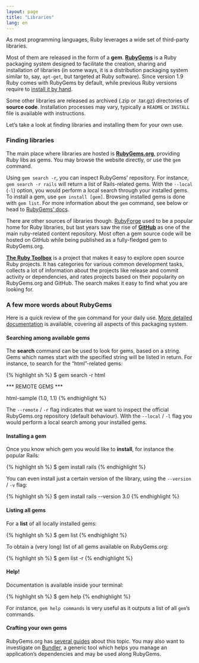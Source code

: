 ```yaml
---
layout: page
title: "Libraries"
lang: en
---
```


As most programming languages, Ruby leverages a wide set of third-party
libraries.

Most of them are released in the form of a **gem**. [**RubyGems**][1] is
a Ruby packaging system designed to facilitate the creation, sharing and
installation of libraries (in some ways, it is a distribution packaging
system similar to, say, `apt-get`, but targeted at Ruby software).
Since version 1.9 Ruby comes with RubyGems by default, while previous
Ruby versions require to [install it by hand][2].

Some other libraries are released as archived (.zip or .tar.gz)
directories of **source code**. Installation processes may vary,
typically a `README` or `INSTALL` file is available with instructions.

Let’s take a look at finding libraries and installing them for your own
use.

### Finding libraries

The main place where libraries are hosted is [**RubyGems.org**][3],
providing Ruby libs as gems. You may browse the website directly, or use
the `gem` command.

Using `gem search -r`, you can inspect RubyGems' repository. For
instance, `gem search -r rails` will return a list of Rails-related
gems. With the `--local` (`-l`) option, you would perform a local
search through your installed gems. To install a gem, use `gem install
[gem]`. Browsing installed gems is done with `gem list`. For more
information about the `gem` command, see below or head to [RubyGems’
docs][1].

There are other sources of libraries though. [RubyForge][4] used to be a
popular home for Ruby libraries, but last years saw the rise of
[**GitHub**][5] as one of the main ruby-related content repository. Most
often a gem source code will be hosted on GitHub while being published
as a fully-fledged gem to RubyGems.org.

[**The Ruby Toolbox**][6] is a project that makes it easy to explore open source
Ruby projects. It has categories for various common development tasks, collects
a lot of information about the projects like release and commit activity or dependencies,
and rates projects based on their popularity on RubyGems.org and GitHub.
The search makes it easy to find what you are looking for.

### A few more words about RubyGems

Here is a quick review of the `gem` command for your daily use. [More
detailed documentation][7] is available, covering all aspects of this
packaging system.

#### Searching among available gems

The **search** command can be used to look for gems, based on a string.
Gems which names start with the specified string will be listed in return.
For instance, to search for the “html”-related gems:

{% highlight sh %}
$ gem search -r html

*** REMOTE GEMS ***

html-sample (1.0, 1.1)
{% endhighlight %}

The `--remote` / `-r` flag indicates that we want to inspect the
official RubyGems.org repository (default behaviour).
With the `--local` / `-l` flag you would perform a local search
among your installed gems.

#### Installing a gem

Once you know which gem you would like to **install**, for instance the
popular Rails:

{% highlight sh %}
$ gem install rails
{% endhighlight %}

You can even install just a certain version of the library, using the
`--version` / `-v` flag:

{% highlight sh %}
$ gem install rails --version 3.0
{% endhighlight %}

#### Listing all gems

For a **list** of all locally installed gems:

{% highlight sh %}
$ gem list
{% endhighlight %}

To obtain a (very long) list of all gems available on RubyGems.org:

{% highlight sh %}
$ gem list -r
{% endhighlight %}

#### Help!

Documentation is available inside your terminal:

{% highlight sh %}
$ gem help
{% endhighlight %}

For instance, `gem help commands` is very useful as it outputs a list of
all `gem`’s commands.

#### Crafting your own gems

RubyGems.org has [several guides][8] about this topic. You may also want
to investigate on [Bundler][9], a generic tool which helps you manage an
application’s dependencies and may be used along RubyGems.



[1]: http://docs.rubygems.org
[2]: http://rubygems.org/pages/download
[3]: http://rubygems.org
[4]: http://rubyforge.org/
[5]: http://github.com
[6]: https://www.ruby-toolbox.com/
[7]: http://docs.rubygems.org/
[8]: http://guides.rubygems.org
[9]: http://gembundler.com
